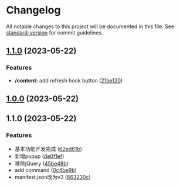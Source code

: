 # Changelog

All notable changes to this project will be documented in this file. See [standard-version](https://github.com/conventional-changelog/standard-version) for commit guidelines.

## [1.1.0](https://github.com/JOO97/chrome.ext.datav-helper/compare/v1.0.0...v1.1.0) (2023-05-22)


### Features

* **/content:** add refresh hook button ([21be120](https://github.com/JOO97/chrome.ext.datav-helper/commit/21be12017f4a8d1f1d59214b663b84128606a535))

## [1.0.0](https://github.com/JOO97/chrome.ext.datav-helper/compare/v1.1.0...v1.0.0) (2023-05-22)

## 1.1.0 (2023-05-22)


### Features

* 基本功能开发完成 ([62ed61b](https://github.com/JOO97/chrome.ext.datav-helper/commit/62ed61b103f0579ff2ddd55d7243beefc5c9186a))
* 新增popup ([de0f1ef](https://github.com/JOO97/chrome.ext.datav-helper/commit/de0f1ef1a15d2f6b172d0c8353cdfb3134a56f8e))
* 移除jQuery ([45be48b](https://github.com/JOO97/chrome.ext.datav-helper/commit/45be48b1a8fba52b2a0c68d15f67572cfb494884))
* add command ([0c4be9b](https://github.com/JOO97/chrome.ext.datav-helper/commit/0c4be9beb7ebb84104b17d36986622a42020df34))
* manifest.json改为v3 ([663230c](https://github.com/JOO97/chrome.ext.datav-helper/commit/663230c2b28982300b6cd2a30635003fdcdf4b38))

